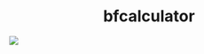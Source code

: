 <h1 align="center">bfcalculator</h1>

<div>
  <img src="https://user-images.githubusercontent.com/96757357/238378585-1dae71ad-d70d-4fef-860d-ef98a13a2a64.png" />
</div>
